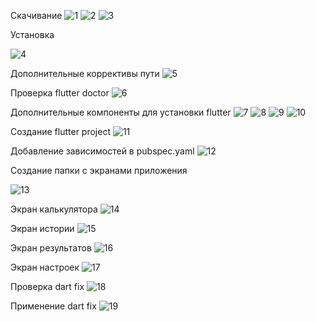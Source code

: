 Скачивание 
![1](https://github.com/user-attachments/assets/539fa2d5-6380-48c2-b213-5cda9e955069)
![2](https://github.com/user-attachments/assets/14aa6c2a-e2f4-4320-848b-47b8af53f32c)
![3](https://github.com/user-attachments/assets/f86e2e0c-be51-4259-a408-1f33ce0259aa)

Установка

![4](https://github.com/user-attachments/assets/3ddf8eff-9e26-492c-bb59-f2c52b457e6b)

Дополнительные коррективы пути 
![5](https://github.com/user-attachments/assets/bc49d971-0867-4a56-8c90-d3f5f88fd749)

Проверка flutter doctor
![6](https://github.com/user-attachments/assets/5f77e933-2b28-4330-af3c-ed632737420d)

Дополнительные компоненты для установки flutter 
![7](https://github.com/user-attachments/assets/3d14c6c9-e64f-413c-88cb-338be4563acf)
![8](https://github.com/user-attachments/assets/3fea3379-228e-47dc-af18-f1a4be7722e2)
![9](https://github.com/user-attachments/assets/d47c15f2-56d2-413c-a716-1e4b0225408b)
![10](https://github.com/user-attachments/assets/10ad58d7-0219-432e-8c21-91d1196ee395)

Создание flutter project
![11](https://github.com/user-attachments/assets/89261bb1-ab29-47e4-8f6a-b9fe18be174a)

Добавление зависимостей в pubspec.yaml
![12](https://github.com/user-attachments/assets/e5424b4c-35b4-405b-b24f-939fcde840c6)

Создание папки с экранами приложения

![13](https://github.com/user-attachments/assets/73387dda-244c-4f2d-866c-3c1bf197ad3a)

Экран калькулятора
![14](https://github.com/user-attachments/assets/a4863c26-faae-4c30-86df-15b9f5b4266d)

Экран истории
![15](https://github.com/user-attachments/assets/726c095f-e634-4ac5-b5f7-3c74537de348)

Экран результатов
![16](https://github.com/user-attachments/assets/6e5a1775-daa8-4681-a38a-058a1ea46019)

Экран настроек
![17](https://github.com/user-attachments/assets/00d303d7-7700-4b10-96c9-c8a21b825ca9)

Проверка dart fix
![18](https://github.com/user-attachments/assets/3a55e213-9988-458e-883f-fc0295ca3b75)

Применение dart fix
![19](https://github.com/user-attachments/assets/71b3014d-ce17-4218-8a10-69c9dab58734)

